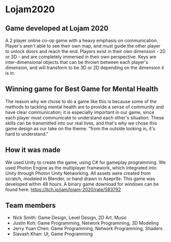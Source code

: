 # Lojam2020
## Game developed at Lojam 2020

A 2 player online co-op game with a heavy emphasis on communication. Player's aren't able to see their own map, and must guide the other player to unlock doors and reach the end. Players exist in their own dimension - 2D or 3D - and are completely immersed in their own perspective. Keys are inter-dimensional objects that can be thrown between each player's dimension, and will transform to be 3D or 2D depending on the dimension it is in.

## Winning game for Best Game for Mental Health

The reason why we chose to do a game like this is because some of the methods to tackling 
mental health are to provide a sense of community and have clear communication; it is especially important in our game,
since each player must communicate to understand each other's situation. These skills can be transmitted into our real
lives, and that's why we chose this game design as our take on the theme: "from the outside looking in, it's hard to 
understand."

## How it was made

We used Unity to create the game, using C# for gameplay programming. We used Photon Engine as the multiplayer framework, which integrated into Unity through Photon Unity Networking. All assets were created from scratch, modeled in Blender, or hand drawn in Aseprite. This game was developed within 48 hours. A binary game download for windows can be found here: https://itch.io/jam/lojam-2020/rate/583792

## Team members
- Nick Smith: Game Design, Level Design, 2D Art, Music
- Justin Koh: Game Programming, Network Programming, 3D Modeling 
- Jerry Yuan Chen: Game Programming, Network Programming, Shaders
- Siavash Khan: UI, Game Programming
